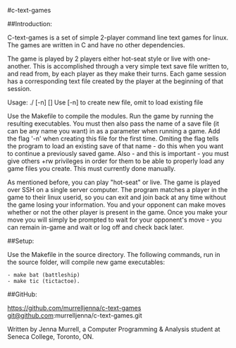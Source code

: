 #c-text-games

##Introduction:

C-text-games is a set of simple 2-player command line text games for linux. The games are written in C and have no other dependencies. 

The game is played by 2 players either hot-seat style or live with one-another. This is accomplished through a very simple text save file written to, and read from, by each player as they make their turns. Each game session has a corresponding text file created by the player at the beginning of that session.

Usage: ./<game> [-n] [<filename>]
Use [-n] to create new file, omit to load existing file

Use the Makefile to compile the modules. Run the game by running the resulting executables. You must then also pass the name of a save file (it can be any name you want) in as a parameter when running a game. Add the flag '-n' when creating this file for the first time. Omiting the flag tells the program to load an existing save of that name - do this when you want to continue a previously saved game. Also - and this is important - you must give others +rw privileges in order for them to be able to properly load any game files you create. This must currently done manually.

As mentioned before, you can play "hot-seat" or live. The game is played over SSH on a single server computer. The program matches a player in the game to their linux userid, so you can exit and join back at any time without the game losing your information. You and your opponent can make moves whether or not the other player is present in the game. Once you make your move you will simply be prompted to wait for your opponent's move - you can remain in-game and wait or log off and check back later.

##Setup:

Use the Makefile in the source directory. The following commands, run in the source folder, will compile new game executables: 

	- make bat (battleship)
	- make tic (tictactoe).

##GitHub:

https://github.com/murrelljenna/c-text-games 
git@github.com:murrelljenna/c-text-games.git

Written by Jenna Murrell, a Computer Programming & Analysis student at Seneca College, Toronto, ON.
